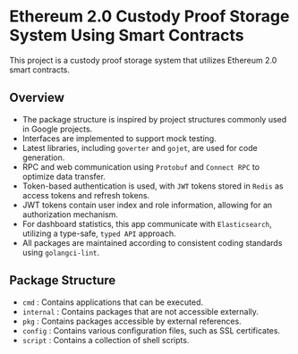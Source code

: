 # Ethereum 2.0 Custody Proof Storage System Using Smart Contracts

This project is a custody proof storage system that utilizes Ethereum 2.0 smart contracts.

## Overview
- The package structure is inspired by project structures commonly used in Google projects.
- Interfaces are implemented to support mock testing.
- Latest libraries, including `goverter` and `gojet`, are used for code generation.
- RPC and web communication using `Protobuf` and `Connect RPC` to optimize data transfer.
- Token-based authentication is used, with `JWT` tokens stored in `Redis` as access tokens and refresh tokens.
- JWT tokens contain user index and role information, allowing for an authorization mechanism.
- For dashboard statistics, this app communicate with `Elasticsearch`, utilizing a type-safe, `typed API` approach.
- All packages are maintained according to consistent coding standards using `golangci-lint`.

## Package Structure
- `cmd` : Contains applications that can be executed.
- `internal` : Contains packages that are not accessible externally.
- `pkg` : Contains packages accessible by external references.
- `config` : Contains various configuration files, such as SSL certificates.
- `script` : Contains a collection of shell scripts.
